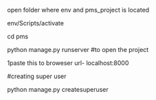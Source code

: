 open folder where env and pms_project is located

env/Scripts/activate

cd pms

python manage.py runserver
#to open the project

1paste this to broweser url- localhost:8000

#creating super user

python manage.py createsuperuser